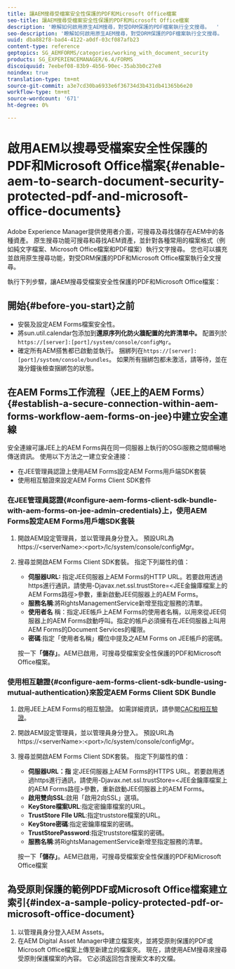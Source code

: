 ```yaml
---
title: 讓AEM搜尋受檔案安全性保護的PDF和Microsoft Office檔案
seo-title: 讓AEM搜尋受檔案安全性保護的PDF和Microsoft Office檔案
description: '瞭解如何啟用原生AEM搜尋，對受DRM保護的PDF檔案執行全文搜尋。  '
seo-description: '瞭解如何啟用原生AEM搜尋，對受DRM保護的PDF檔案執行全文搜尋。  '
uuid: dba882f8-bad4-4122-a0df-03cf087afb23
content-type: reference
geptopics: SG_AEMFORMS/categories/working_with_document_security
products: SG_EXPERIENCEMANAGER/6.4/FORMS
discoiquuid: 7eebef08-83b9-4b56-90ec-35ab3b0c27e8
noindex: true
translation-type: tm+mt
source-git-commit: a3e7cd30ba6933e6f36734d3b431db41365b6e20
workflow-type: tm+mt
source-wordcount: '671'
ht-degree: 0%

---
```



# 啟用AEM以搜尋受檔案安全性保護的PDF和Microsoft Office檔案{#enable-aem-to-search-document-security-protected-pdf-and-microsoft-office-documents}

Adobe Experience Manager提供使用者介面，可搜尋及尋找儲存在AEM中的各種資產。 原生搜尋功能可搜尋和尋找AEM資產，並針對各種常用的檔案格式（例如純文字檔案、Microsoft Office檔案和PDF檔案）執行文字搜尋。 您也可以擴充並啟用原生搜尋功能，對受DRM保護的PDF和Microsoft Office檔案執行全文搜尋。

執行下列步驟，讓AEM搜尋受檔案安全性保護的PDF和Microsoft Office檔案：

## 開始{#before-you-start}之前

* 安裝及設定AEM Forms檔案安全性。
* 將sun.util.calendar包添加到&#x200B;**還原序列化防火牆配置的允許清單中。** 配置列於 `https://[server]:[port]/system/console/configMgr`。
* 確定所有AEM搭售都已啟動並執行。 捆綁列在`https://[server]:[port]/system/console/bundles`。 如果所有捆綁包都未激活，請等待，並在幾分鐘後檢查捆綁包的狀態。

## 在AEM Forms工作流程（JEE上的AEM Forms）{#establish-a-secure-connection-within-aem-forms-workflow-aem-forms-on-jee}中建立安全連線

安全連線可讓JEE上的AEM Forms與在同一伺服器上執行的OSGi服務之間順暢地傳送資訊。 使用以下方法之一建立安全連接：

* 在JEE管理員認證上使用AEM Forms設定AEM Forms用戶端SDK套裝
* 使用相互驗證來設定AEM Forms Client SDK套件

### 在JEE管理員認證{#configure-aem-forms-client-sdk-bundle-with-aem-forms-on-jee-admin-credentials}上，使用AEM Forms設定AEM Forms用戶端SDK套裝

1. 開啟AEM設定管理員，並以管理員身分登入。 預設URL為https://&lt;serverName>:&lt;port>/lc/system/console/configMgr。
1. 搜尋並開啟AEM Forms Client SDK套裝。 指定下列屬性的值：

   * **伺服器URL:** 指定JEE伺服器上AEM Forms的HTTP URL。若要啟用透過https進行通訊，請使用-Djavax.net.ssl.trustStore=&lt;JEE金鑰庫檔案上的AEM Forms路徑>參數，重新啟動JEE伺服器上的AEM Forms。
   * **服務名稱**:將RightsManagementService新增至指定服務的清單。
   * **使用者名** 稱：指定JEE帳戶上AEM Forms的使用者名稱，以用來從JEE伺服器上的AEM Forms啟動呼叫。指定的帳戶必須擁有在JEE伺服器上叫用AEM Forms的Document Services的權限。
   * **密碼**:指定「使用者名稱」欄位中提及之AEM Forms on JEE帳戶的密碼。

   按一下&#x200B;**「儲存」**。AEM已啟用，可搜尋受檔案安全性保護的PDF和Microsoft Office檔案。

### 使用相互驗證{#configure-aem-forms-client-sdk-bundle-using-mutual-authentication}來設定AEM Forms Client SDK Bundle

1. 啟用JEE上AEM Forms的相互驗證。 如需詳細資訊，請參閱[CAC和相互驗證](https://helpx.adobe.com/livecycle/kb/cac-mutual-authentication.html)。
1. 開啟AEM設定管理員，並以管理員身分登入。 預設URL為https://&lt;serverName>:&lt;port>/lc/system/console/configMgr。
1. 搜尋並開啟AEM Forms Client SDK套裝。 指定下列屬性的值：

   * **伺服器URL：指** 定JEE伺服器上AEM Forms的HTTPS URL。若要啟用透過https進行通訊，請使用-Djavax.net.ssl.trustStore=&lt;JEE金鑰庫檔案上的AEM Forms路徑>參數，重新啟動JEE伺服器上的AEM Forms。
   * **啟用雙向SSL**:啟用「啟用2向SSL」選項。
   * **KeyStore檔案URL**:指定密鑰庫檔案的URL。
   * **TrustStore FIle URL**:指定truststore檔案的URL。
   * **KeyStore密碼**:指定密鑰庫檔案的密碼。
   * **TrustStorePassword**:指定truststore檔案的密碼。
   * **服務名稱**:將RightsManagementService新增至指定服務的清單。

   按一下&#x200B;**「儲存」**。AEM已啟用，可搜尋受檔案安全性保護的PDF和Microsoft Office檔案

## 為受原則保護的範例PDF或Microsoft Office檔案建立索引{#index-a-sample-policy-protected-pdf-or-microsoft-office-document}

1. 以管理員身分登入AEM Assets。
1. 在AEM Digital Asset Manager中建立檔案夾，並將受原則保護的PDF或Microsoft Office檔案上傳至新建立的檔案夾。 現在，請使用AEM搜尋來搜尋受原則保護檔案的內容。 它必須返回包含搜索文本的文檔。

